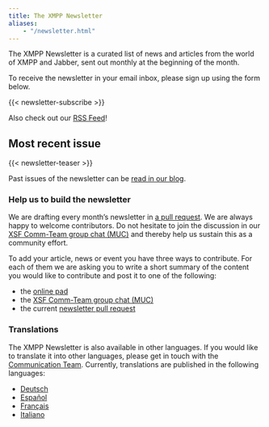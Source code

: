 ```yaml
---
title: The XMPP Newsletter
aliases:
    - "/newsletter.html"
---
```


The XMPP Newsletter is a curated list of news and articles from the world of XMPP and Jabber, sent out monthly at the beginning of the month.

To receive the newsletter in your email inbox, please sign up using the form below.

{{< newsletter-subscribe >}}

Also check out our [RSS Feed](https://xmpp.org/feeds/all.atom.xml)!

## Most recent issue

{{< newsletter-teaser >}}

Past issues of the newsletter can be [read in our blog](/categories/newsletter).

### Help us to build the newsletter

We are drafting every month’s newsletter in  [a pull request](https://github.com/xsf/xmpp.org/milestone/3). We are always happy to welcome contributors. Do not hesitate to join the discussion in our [XSF Comm-Team group chat (MUC)](xmpp:commteam@muc.xmpp.org?join) and thereby help us sustain this as a community effort.

To add your article, news or event you have three ways to contribute. For each of them we are asking you to write a short summary of the content you would like to contribute and post it to one of the following:

* the [online pad]([https://yopad.eu/p/xmpp-newsletter-365days](https://pad.nixnet.services/oHnY_ZvLT8SoFyCqIC2ung))
* the [XSF Comm-Team group chat (MUC)](xmpp:commteam@muc.xmpp.org?join)
* the current [newsletter pull request](https://github.com/xsf/xmpp.org/milestone/3)

### Translations

The XMPP Newsletter is also available in other languages. If you would like to translate it into other languages, please get in touch with the [Communication Team](https://xmpp.org/about/xsf/comm-team.html). Currently, translations are published in the following languages:

* [Deutsch](https://xmpp.org/categories/newsletter/)
* [Español](https://xmpp.org/categories/newsletter/)
* [Français](https://news.jabberfr.org/category/newsletter/)
* [Italiano](https://www.nicfab.it/)

